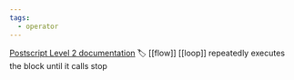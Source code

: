 ```yaml
---
tags:
  - operator
---
```

[Postscript Level 2 documentation](https://hepunx.rl.ac.uk/~adye/psdocs/ref/PSL2l.html#loop)
🏷️ [[flow]] [[loop]]
repeatedly executes the block until it calls stop